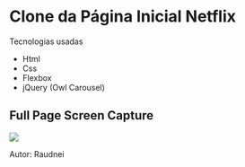 # Clone da Página Inicial Netflix

Tecnologias usadas

- Html
- Css
- Flexbox
- jQuery (Owl Carousel)

## Full Page Screen Capture

![](C:\clonepagenetflixhome\images\screencapture-clonepagenetflixhome.png)

Autor: Raudnei 